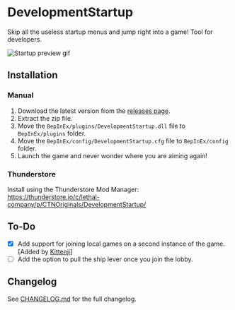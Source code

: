 # DevelopmentStartup
Skip all the useless startup menus and jump right into a game! Tool for developers.

![Startup preview gif](https://raw.githubusercontent.com/CTN-Originals/LethalCompany-DevelopmentStartup/main/resources/DevelopmentStartup-preview.gif)

## Installation
### Manual
1. Download the latest version from the [releases page](https://github.com/CTN-Originals/LethalCompany-DevelopmentStartup/releases).
2. Extract the zip file.
3. Move the `BepInEx/plugins/DevelopmentStartup.dll` file to `BepInEx/plugins` folder.
4. Move the `BepInEx/config/DevelopmentStartup.cfg` file to `BepInEx/config` folder.
5. Launch the game and never wonder where you are aiming again!
### Thunderstore
Install using the Thunderstore Mod Manager: https://thunderstore.io/c/lethal-company/p/CTNOriginals/DevelopmentStartup/

## To-Do
- [x] Add support for joining local games on a second instance of the game. [Added by [Kittenji](https://thunderstore.io/c/lethal-company/p/Kittenji/)]
- [ ] Add the option to pull the ship lever once you join the lobby.

## Changelog
See [CHANGELOG.md](https://github.com/CTN-Originals/LethalCompany-DevelopmentStartup/blob/main/CHANGELOG.md) for the full changelog.